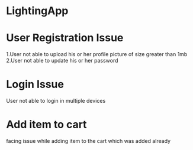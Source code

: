 # LightingApp

# User Registration Issue
1.User not able to upload his or her profile picture of size greater than 1mb
2.User not able to update his or her password 

# Login Issue
User not able to login in multiple devices
# Add item to cart 
facing issue while adding item to the cart which was added already

